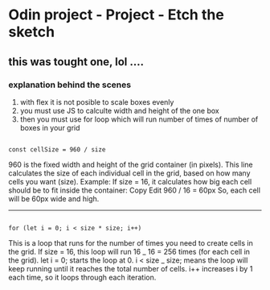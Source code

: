 # Odin project - Project - Etch the sketch

## this was tought one, lol ....

### explanation behind the scenes

1. with flex it is not posible to scale boxes evenly
2. you must use JS to calculte width and height of the one box
3. then you must use for loop which will run number of times of number of boxes in your grid

<code>
const cellSize = 960 / size</code>

960 is the fixed width and height of the grid container (in pixels).
This line calculates the size of each individual cell in the grid, based on how many cells you want (size).
Example: If size = 16, it calculates how big each cell should be to fit inside the container:
Copy
Edit
960 / 16 = 60px
So, each cell will be 60px wide and high.

<hr />

<code>
for (let i = 0; i < size * size; i++)</code>

This is a loop that runs for the number of times you need to create cells in the grid.
If size = 16, this loop will run 16 _ 16 = 256 times (for each cell in the grid).
let i = 0; starts the loop at 0.
i < size _ size; means the loop will keep running until it reaches the total number of cells.
i++ increases i by 1 each time, so it loops through each iteration.
